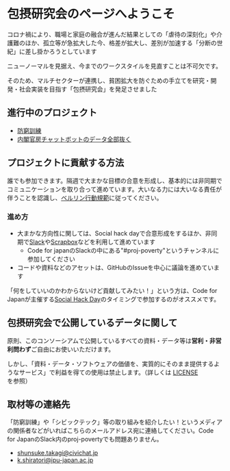 # 包摂研究会のページへようこそ

コロナ禍により、職場と家庭の融合が進んだ結果としての「虐待の深刻化」や介護難のほか、孤立等が急拡大した今、格差が拡大し、差別が加速する「分断の世紀」に差し掛かろうとしています

ニューノーマルを見据え、今までのワークスタイルを見直すことは不可欠です。

そのため、マルチセクターが連携し、貧困拡大を防ぐための手立てを研究・開発・社会実装を目指す「包摂研究会」を発足させました



## 進行中のプロジェクト
- [防窮訓練](/projpoverty/boukyuukunnren)
- [内閣官房チャットボットのデータ全部抜く](/projpoverty/naikakukanbou)

## プロジェクトに貢献する方法
誰でも参加できます。隔週で大まかな目標の合意を形成し、基本的には非同期でコミュニケーションを取り合って進めています。大いなる力には大いなる責任が伴うことを認識し、[ベルリン行動規範](https://berlincodeofconduct.org/ja/)に従ってください。

### 進め方

- 大まかな方向性に関しては、Social hack dayで合意形成をするほか、非同期で[Slack](https://cfj.slack.com/join/shared_invite/zt-w2soa7jo-ZhVLNk5HjBMYm1GD72i36g#/shared-invite/email)や[Scrapbox](https://scrapbox.io/c4j/proj-poverty)などを利用して進めています
	- Code for japanのSlackの中にある"#proj-poverty"というチャンネルに参加してください
- コードや資料などのアセットは、GitHubのIssueを中心に議論を進めています


「何をしていいのかわからないけど貢献してみたい！」という方は、Code for Japanが主催する[Social Hack Day](https://hackday.code4japan.org/)のタイミングで参加するのがオススメです。

## 包摂研究会で公開しているデータに関して
原則、このコンソーシアムで公開しているすべての資料・データ等は**営利・非営利問わず**ご自由にお使いいただけます。

しかし、「資料・データ・ソフトウェアの価値を、実質的にそのまま提供するようなサービス」で利益を得ての使用は禁止します。（詳しくは [LICENSE]() を参照）




## 取材等の連絡先
「防窮訓練」や「シビックテック」等の取り組みを紹介したい！というメディアの関係者などがいればこちらのメールアドレス宛に連絡してください。Code for JapanのSlack内のproj-povertyでも問題ありません。

- shunsuke.takagi@civichat.jp
- k.shiratori@ipu-japan.ac.jp
